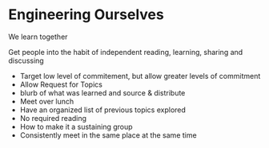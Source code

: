 # Engineering Ourselves

We learn together

Get people into the habit of independent reading, learning, sharing and discussing

- Target low level of commitement, but allow greater levels of commitment
- Allow Request for Topics
- blurb of what was learned and source & distribute
- Meet over lunch
- Have an organized list of previous topics explored
- No required reading
- How to make it a sustaining group
- Consistently meet in the same place at the same time

